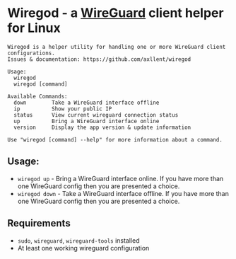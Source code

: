 # Wiregod - a [WireGuard](https://www.wireguard.com/) client helper for Linux

```
Wiregod is a helper utility for handling one or more WireGuard client configurations.
Issues & documentation: https://github.com/axllent/wiregod

Usage:
  wiregod
  wiregod [command]

Available Commands:
  down        Take a WireGuard interface offline
  ip          Show your public IP
  status      View current wireguard connection status
  up          Bring a WireGuard interface online
  version     Display the app version & update information

Use "wiregod [command] --help" for more information about a command.
```

## Usage:

- `wiregod up` - Bring a WireGuard interface online. If you have more than one WireGuard config then you are presented a choice.
- `wiregod down` - Take a WireGuard interface offline. If you have more than one WireGuard config then you are presented a choice.


## Requirements

- `sudo`, `wireguard`, `wireguard-tools` installed
- At least one working wireguard configuration